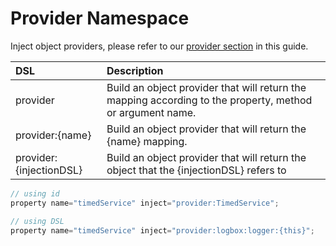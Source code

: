 # Provider Namespace

Inject object providers, please refer to our [provider section](../../advanced-topics/providers/) in this guide.

| DSL | Description |
| :--- | :--- |
| provider | Build an object provider that will return the mapping according to the property, method or argument name. |
| provider:{name} | Build an object provider that will return the {name} mapping. |
| provider:{injectionDSL} | Build an object provider that will return the object that the {injectionDSL} refers to |

```javascript
// using id
property name="timedService" inject="provider:TimedService";

// using DSL
property name="timedService" inject="provider:logbox:logger:{this}";
```

